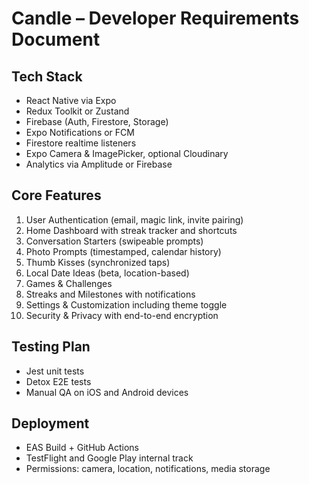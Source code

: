 # Candle – Developer Requirements Document

## Tech Stack
- React Native via Expo
- Redux Toolkit or Zustand
- Firebase (Auth, Firestore, Storage)
- Expo Notifications or FCM
- Firestore realtime listeners
- Expo Camera & ImagePicker, optional Cloudinary
- Analytics via Amplitude or Firebase

## Core Features
1. User Authentication (email, magic link, invite pairing)
2. Home Dashboard with streak tracker and shortcuts
3. Conversation Starters (swipeable prompts)
4. Photo Prompts (timestamped, calendar history)
5. Thumb Kisses (synchronized taps)
6. Local Date Ideas (beta, location-based)
7. Games & Challenges
8. Streaks and Milestones with notifications
9. Settings & Customization including theme toggle
10. Security & Privacy with end-to-end encryption

## Testing Plan
- Jest unit tests
- Detox E2E tests
- Manual QA on iOS and Android devices

## Deployment
- EAS Build + GitHub Actions
- TestFlight and Google Play internal track
- Permissions: camera, location, notifications, media storage
